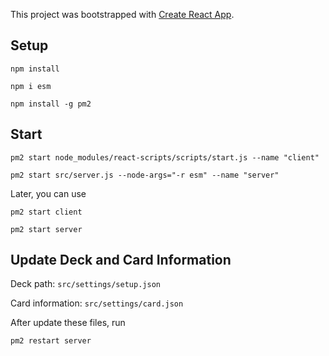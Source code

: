 This project was bootstrapped with [Create React App](https://github.com/facebook/create-react-app).

## Setup
`npm install`

`npm i esm`

`npm install -g pm2`

## Start
`pm2 start node_modules/react-scripts/scripts/start.js --name "client"`

`pm2 start src/server.js --node-args="-r esm" --name "server"`

Later, you can use

`pm2 start client`

`pm2 start server`

## Update Deck and Card Information
Deck path: `src/settings/setup.json`

Card information: `src/settings/card.json`

After update these files, run

`pm2 restart server`